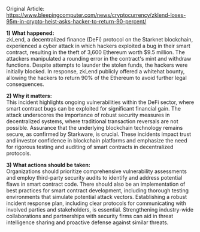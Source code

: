 Original Article: https://www.bleepingcomputer.com/news/cryptocurrency/zklend-loses-95m-in-crypto-heist-asks-hacker-to-return-90-percent/

**1) What happened:**  
zkLend, a decentralized finance (DeFi) protocol on the Starknet blockchain, experienced a cyber attack in which hackers exploited a bug in their smart contract, resulting in the theft of 3,600 Ethereum worth $9.5 million. The attackers manipulated a rounding error in the contract's mint and withdraw functions. Despite attempts to launder the stolen funds, the hackers were initially blocked. In response, zkLend publicly offered a whitehat bounty, allowing the hackers to return 90% of the Ethereum to avoid further legal consequences.

**2) Why it matters:**  
This incident highlights ongoing vulnerabilities within the DeFi sector, where smart contract bugs can be exploited for significant financial gain. The attack underscores the importance of robust security measures in decentralized systems, where traditional transaction reversals are not possible. Assurance that the underlying blockchain technology remains secure, as confirmed by Starkware, is crucial. These incidents impact trust and investor confidence in blockchain platforms and emphasize the need for rigorous testing and auditing of smart contracts in decentralized protocols.

**3) What actions should be taken:**  
Organizations should prioritize comprehensive vulnerability assessments and employ third-party security audits to identify and address potential flaws in smart contract code. There should also be an implementation of best practices for smart contract development, including thorough testing environments that simulate potential attack vectors. Establishing a robust incident response plan, including clear protocols for communicating with involved parties and stakeholders, is essential. Strengthening industry-wide collaborations and partnerships with security firms can aid in threat intelligence sharing and proactive defense against similar threats.